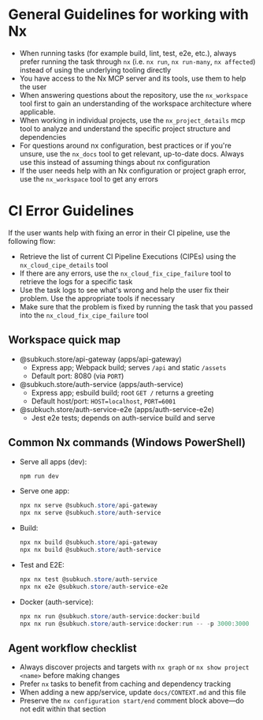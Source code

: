 <!-- nx configuration start-->
<!-- Leave the start & end comments to automatically receive updates. -->

# General Guidelines for working with Nx

- When running tasks (for example build, lint, test, e2e, etc.), always prefer running the task through `nx` (i.e. `nx run`, `nx run-many`, `nx affected`) instead of using the underlying tooling directly
- You have access to the Nx MCP server and its tools, use them to help the user
- When answering questions about the repository, use the `nx_workspace` tool first to gain an understanding of the workspace architecture where applicable.
- When working in individual projects, use the `nx_project_details` mcp tool to analyze and understand the specific project structure and dependencies
- For questions around nx configuration, best practices or if you're unsure, use the `nx_docs` tool to get relevant, up-to-date docs. Always use this instead of assuming things about nx configuration
- If the user needs help with an Nx configuration or project graph error, use the `nx_workspace` tool to get any errors

# CI Error Guidelines

If the user wants help with fixing an error in their CI pipeline, use the following flow:
- Retrieve the list of current CI Pipeline Executions (CIPEs) using the `nx_cloud_cipe_details` tool
- If there are any errors, use the `nx_cloud_fix_cipe_failure` tool to retrieve the logs for a specific task
- Use the task logs to see what's wrong and help the user fix their problem. Use the appropriate tools if necessary
- Make sure that the problem is fixed by running the task that you passed into the `nx_cloud_fix_cipe_failure` tool


<!-- nx configuration end-->

## Workspace quick map

- @subkuch.store/api-gateway (apps/api-gateway)
	- Express app; Webpack build; serves `/api` and static `/assets`
	- Default port: 8080 (via `PORT`)
- @subkuch.store/auth-service (apps/auth-service)
	- Express app; esbuild build; root `GET /` returns a greeting
	- Default host/port: `HOST=localhost`, `PORT=6001`
- @subkuch.store/auth-service-e2e (apps/auth-service-e2e)
	- Jest e2e tests; depends on auth-service build and serve

## Common Nx commands (Windows PowerShell)

- Serve all apps (dev):

	```powershell
	npm run dev
	```

- Serve one app:

	```powershell
	npx nx serve @subkuch.store/api-gateway
	npx nx serve @subkuch.store/auth-service
	```

- Build:

	```powershell
	npx nx build @subkuch.store/api-gateway
	npx nx build @subkuch.store/auth-service
	```

- Test and E2E:

	```powershell
	npx nx test @subkuch.store/auth-service
	npx nx e2e @subkuch.store/auth-service-e2e
	```

- Docker (auth-service):

	```powershell
	npx nx run @subkuch.store/auth-service:docker:build
	npx nx run @subkuch.store/auth-service:docker:run -- -p 3000:3000
	```

## Agent workflow checklist

- Always discover projects and targets with `nx graph` or `nx show project <name>` before making changes
- Prefer `nx` tasks to benefit from caching and dependency tracking
- When adding a new app/service, update `docs/CONTEXT.md` and this file
- Preserve the `nx configuration start/end` comment block above—do not edit within that section
